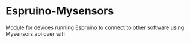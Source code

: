 # Espruino-Mysensors
Module for devices running Espruino to connect to other software using Mysensors api over wifi
